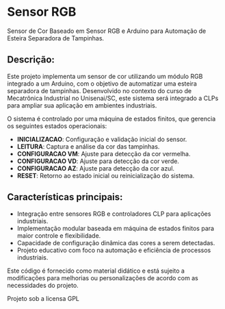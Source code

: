 # Sensor RGB
Sensor de Cor Baseado em Sensor RGB e Arduino para Automação de Esteira Separadora de Tampinhas.

## Descrição:
 Este projeto implementa um sensor de cor utilizando um módulo RGB integrado a um Arduino, com o objetivo de automatizar uma 
 esteira separadora de tampinhas. Desenvolvido no contexto do curso de Mecatrônica Industrial no Unisenai/SC, 
 este sistema será integrado a CLPs para ampliar sua aplicação em ambientes industriais. 

 O sistema é controlado por uma máquina de estados finitos, que gerencia os seguintes estados operacionais:
 - **INICIALIZACAO**: Configuração e validação inicial do sensor.
 - **LEITURA**: Captura e análise da cor das tampinhas.
 - **CONFIGURACAO VM**: Ajuste para detecção da cor vermelha.
 - **CONFIGURACAO VD**: Ajuste para detecção da cor verde.
 - **CONFIGURACAO AZ**: Ajuste para detecção da cor azul.
 - **RESET**: Retorno ao estado inicial ou reinicialização do sistema.

 ## Características principais:
 - Integração entre sensores RGB e controladores CLP para aplicações industriais.
 - Implementação modular baseada em máquina de estados finitos para maior controle e flexibilidade.
 - Capacidade de configuração dinâmica das cores a serem detectadas.
 - Projeto educativo com foco na automação e eficiência de processos industriais.


 Este código é fornecido como material didático e está sujeito a modificações para melhorias ou personalizações de acordo com as necessidades do projeto.
 
 Projeto sob a licensa GPL
